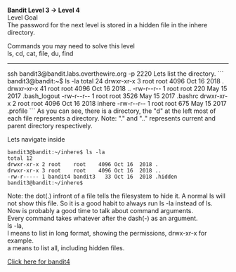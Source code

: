 <b>Bandit Level 3 → Level 4</b>  
Level Goal  
The password for the next level is stored in a hidden file in the inhere directory.  
  
Commands you may need to solve this level  
ls, cd, cat, file, du, find  
<hr>  
ssh bandit3@bandit.labs.overthewire.org -p 2220  
Lets list the directory.  
```
bandit3@bandit:~$ ls -la
total 24
drwxr-xr-x  3 root root 4096 Oct 16  2018 .
drwxr-xr-x 41 root root 4096 Oct 16  2018 ..
-rw-r--r--  1 root root  220 May 15  2017 .bash_logout
-rw-r--r--  1 root root 3526 May 15  2017 .bashrc
drwxr-xr-x  2 root root 4096 Oct 16  2018 inhere
-rw-r--r--  1 root root  675 May 15  2017 .profile
```
As you can see, there is a directory, the "d" at the left most of each file represents a directory.
Note: "." and ".." represents current and parent directory respectively.  
  
Lets navigate inside
```
bandit3@bandit:~/inhere$ ls -la
total 12
drwxr-xr-x 2 root    root    4096 Oct 16  2018 .
drwxr-xr-x 3 root    root    4096 Oct 16  2018 ..
-rw-r----- 1 bandit4 bandit3   33 Oct 16  2018 .hidden
bandit3@bandit:~/inhere$
```
Note: the dot(.) infront of a file tells the filesystem to hide it. A normal ls will not show this file. So it is a good habit to always run ls -la instead of ls.  
Now is probably a good time to talk about command arguments.  
Every command takes whatever after the dash(-) as an argument.  
ls -la,  
l means to list in long format, showing the permissions, drwx-xr-x for example.  
a means to list all, including hidden files.

[Click here for bandit4](../bandit4)
